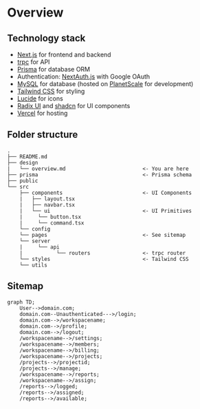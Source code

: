 # Overview

## Technology stack

- [Next.js](https://nextjs.org/) for frontend and backend
- [trpc](https://trpc.io/) for API
- [Prisma](https://www.prisma.io/) for database ORM
- Authentication: [NextAuth.js](https://next-auth.js.org/) with Google OAuth
- [MySQL](https://www.mysql.com/) for database (hosted on [PlanetScale](https://planetscale.com/) for development)
- [Tailwind CSS](https://tailwindcss.com/) for styling
- [Lucide](https://lucide.dev/) for icons
- [Radix UI](https://www.radix-ui.com/) and [shadcn](https://ui.shadcn.com/) for UI components
- [Vercel](https://vercel.com/) for hosting

## Folder structure

```
.
├── README.md
├── design
|   └── overview.md                         <- You are here
├── prisma                                  <- Prisma schema
├── public
└── src
    ├── components                          <- UI Components
    |   ├── layout.tsx
    |   ├── navbar.tsx
    |   └── ui                              <- UI Primitives
    |     └── button.tsx
    |     └── command.tsx
    └── config
    └── pages                               <- See sitemap
    └── server
    |     └── api
    |           └── routers                 <- trpc router
    └── styles                              <- Tailwind CSS
    └── utils
```

## Sitemap

```mermaid
graph TD;
    User-->domain.com;
    domain.com--Unauthenticated--->/login;
    domain.com-->/workspacename;
    domain.com-->/profile;
    domain.com-->/logout;
    /workspacename-->/settings;
    /workspacename-->/members;
    /workspacename-->/billing;
    /workspacename-->/projects;
    /projects-->/projectid;
    /projects-->/manage;
    /workspacename-->/reports;
    /workspacename-->/assign;
    /reports-->/logged;
    /reports-->/assigned;
    /reports-->/available;
```
